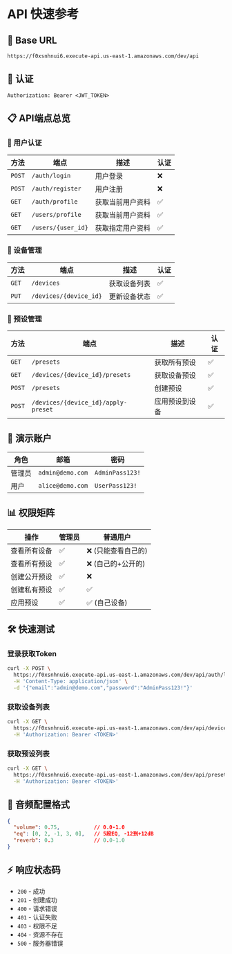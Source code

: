 # API 快速参考

## 🚀 Base URL
```
https://f0xsnhnui6.execute-api.us-east-1.amazonaws.com/dev/api
```

## 🔐 认证
```
Authorization: Bearer <JWT_TOKEN>
```

## 📋 API端点总览

### 🔑 用户认证
| 方法 | 端点 | 描述 | 认证 |
|------|------|------|------|
| `POST` | `/auth/login` | 用户登录 | ❌ |
| `POST` | `/auth/register` | 用户注册 | ❌ |
| `GET` | `/auth/profile` | 获取当前用户资料 | ✅ |
| `GET` | `/users/profile` | 获取当前用户资料 | ✅ |
| `GET` | `/users/{user_id}` | 获取指定用户资料 | ✅ |

### 🔧 设备管理
| 方法 | 端点 | 描述 | 认证 |
|------|------|------|------|
| `GET` | `/devices` | 获取设备列表 | ✅ |
| `PUT` | `/devices/{device_id}` | 更新设备状态 | ✅ |

### 🎵 预设管理
| 方法 | 端点 | 描述 | 认证 |
|------|------|------|------|
| `GET` | `/presets` | 获取所有预设 | ✅ |
| `GET` | `/devices/{device_id}/presets` | 获取设备预设 | ✅ |
| `POST` | `/presets` | 创建预设 | ✅ |
| `POST` | `/devices/{device_id}/apply-preset` | 应用预设到设备 | ✅ |

## 👤 演示账户
| 角色 | 邮箱 | 密码 |
|------|------|------|
| 管理员 | `admin@demo.com` | `AdminPass123!` |
| 用户 | `alice@demo.com` | `UserPass123!` |

## 📊 权限矩阵
| 操作 | 管理员 | 普通用户 |
|------|--------|----------|
| 查看所有设备 | ✅ | ❌ (只能查看自己的) |
| 查看所有预设 | ✅ | ❌ (自己的+公开的) |
| 创建公开预设 | ✅ | ❌ |
| 创建私有预设 | ✅ | ✅ |
| 应用预设 | ✅ | ✅ (自己设备) |

## 🛠️ 快速测试

### 登录获取Token
```bash
curl -X POST \
  https://f0xsnhnui6.execute-api.us-east-1.amazonaws.com/dev/api/auth/login \
  -H 'Content-Type: application/json' \
  -d '{"email":"admin@demo.com","password":"AdminPass123!"}'
```

### 获取设备列表
```bash
curl -X GET \
  https://f0xsnhnui6.execute-api.us-east-1.amazonaws.com/dev/api/devices \
  -H 'Authorization: Bearer <TOKEN>'
```

### 获取预设列表
```bash
curl -X GET \
  https://f0xsnhnui6.execute-api.us-east-1.amazonaws.com/dev/api/presets \
  -H 'Authorization: Bearer <TOKEN>'
```

## 📝 音频配置格式
```json
{
  "volume": 0.75,           // 0.0-1.0
  "eq": [0, 2, -1, 3, 0],   // 5段EQ, -12到+12dB
  "reverb": 0.3             // 0.0-1.0
}
```

## ⚡ 响应状态码
- `200` - 成功
- `201` - 创建成功  
- `400` - 请求错误
- `401` - 认证失败
- `403` - 权限不足
- `404` - 资源不存在
- `500` - 服务器错误